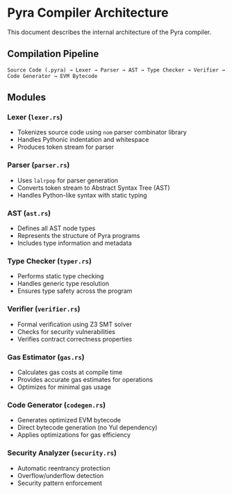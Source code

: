 # Pyra Compiler Architecture

This document describes the internal architecture of the Pyra compiler.

## Compilation Pipeline

```
Source Code (.pyra) → Lexer → Parser → AST → Type Checker → Verifier → Code Generator → EVM Bytecode
```

## Modules

### Lexer (`lexer.rs`)
- Tokenizes source code using `nom` parser combinator library
- Handles Pythonic indentation and whitespace
- Produces token stream for parser

### Parser (`parser.rs`)  
- Uses `lalrpop` for parser generation
- Converts token stream to Abstract Syntax Tree (AST)
- Handles Python-like syntax with static typing

### AST (`ast.rs`)
- Defines all AST node types
- Represents the structure of Pyra programs
- Includes type information and metadata

### Type Checker (`typer.rs`)
- Performs static type checking
- Handles generic type resolution
- Ensures type safety across the program

### Verifier (`verifier.rs`)
- Formal verification using Z3 SMT solver
- Checks for security vulnerabilities
- Verifies contract correctness properties

### Gas Estimator (`gas.rs`)
- Calculates gas costs at compile time
- Provides accurate gas estimates for operations
- Optimizes for minimal gas usage

### Code Generator (`codegen.rs`)
- Generates optimized EVM bytecode
- Direct bytecode generation (no Yul dependency)
- Applies optimizations for gas efficiency

### Security Analyzer (`security.rs`)
- Automatic reentrancy protection
- Overflow/underflow detection
- Security pattern enforcement